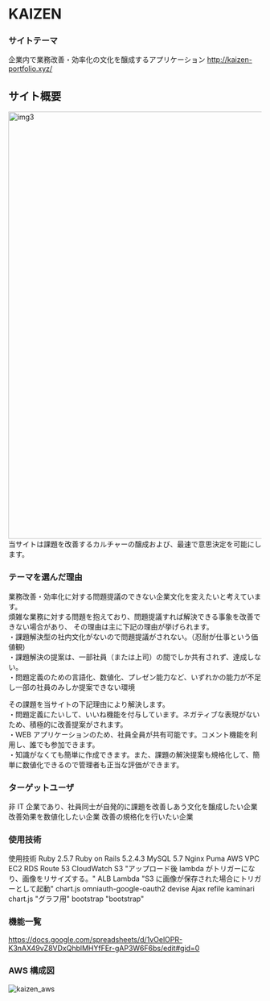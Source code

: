 # KAIZEN

### サイトテーマ

企業内で業務改善・効率化の文化を醸成するアプリケーション
http://kaizen-portfolio.xyz/

## サイト概要

<img width="848" alt="img3" src="https://user-images.githubusercontent.com/55015069/95005091-a0256680-062e-11eb-8834-88d0c7a62839.png">  
当サイトは課題を改善するカルチャーの醸成および、最速で意思決定を可能にします。

### テーマを選んだ理由

業務改善・効率化に対する問題提議のできない企業文化を変えたいと考えています。  
煩雑な業務に対する問題を抱えており、問題提議すれば解決できる事象を改善できない場合があり、
その理由は主に下記の理由が挙げられます。  
・課題解決型の社内文化がないので問題提議がされない。（忍耐が仕事という価値観)  
・課題解決の提案は、一部社員（または上司）の間でしか共有されず、達成しない。  
・問題定義のための言語化、数値化、プレゼン能力など、いずれかの能力が不足し一部の社員のみしか提案できない環境

その課題を当サイトの下記理由により解決します。  
・問題定義にたいして、いいね機能を付与しています。ネガティブな表現がないため、積極的に改善提案がされます。  
・WEB アプリケーションのため、社員全員が共有可能です。コメント機能を利用し、誰でも参加できます。  
・知識がなくても簡単に作成できます。また、課題の解決提案も規格化して、簡単に数値化できるので管理者も正当な評価ができます。

### ターゲットユーザ

非 IT 企業であり、社員同士が自発的に課題を改善しあう文化を醸成したい企業
改善効果を数値化したい企業
改善の規格化を行いたい企業

### 使用技術

使用技術
Ruby 2.5.7
Ruby on Rails 5.2.4.3
MySQL 5.7
Nginx
Puma
AWS
VPC
EC2
RDS
Route 53
CloudWatch
S3 "アップロード後 lambda がトリガーになり、画像をリサイズする。"
ALB
Lambda "S3 に画像が保存された場合にトリガーとして起動"
chart.js
omniauth-google-oauth2
devise
Ajax
refile
kaminari
chart.js "グラフ用"
bootstrap "bootstrap"

### 機能一覧

https://docs.google.com/spreadsheets/d/1vOelOPR-K3nAX49vZ8VDxQhblMHYfFEr-gAP3W6F6bs/edit#gid=0

### AWS 構成図

![kaizen_aws](https://user-images.githubusercontent.com/55015069/95825796-6100bf00-0d6c-11eb-8ce1-20dc53fcb559.png)
